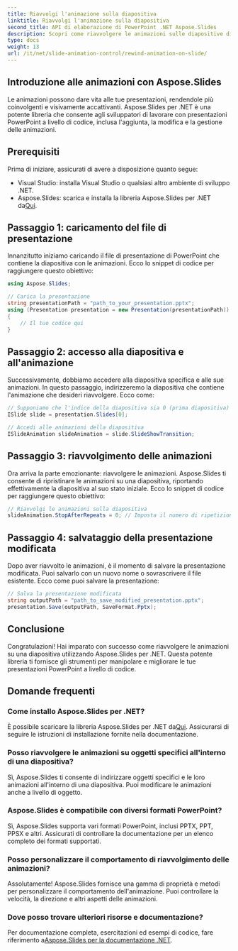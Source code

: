 ```yaml
---
title: Riavvolgi l'animazione sulla diapositiva
linktitle: Riavvolgi l'animazione sulla diapositiva
second_title: API di elaborazione di PowerPoint .NET Aspose.Slides
description: Scopri come riavvolgere le animazioni sulle diapositive di PowerPoint utilizzando Aspose.Slides per .NET. Segui questa guida passo passo con esempi di codice sorgente completi per migliorare dinamicamente le tue presentazioni.
type: docs
weight: 13
url: /it/net/slide-animation-control/rewind-animation-on-slide/
---
```


## Introduzione alle animazioni con Aspose.Slides

Le animazioni possono dare vita alle tue presentazioni, rendendole più coinvolgenti e visivamente accattivanti. Aspose.Slides per .NET è una potente libreria che consente agli sviluppatori di lavorare con presentazioni PowerPoint a livello di codice, inclusa l'aggiunta, la modifica e la gestione delle animazioni.

## Prerequisiti

Prima di iniziare, assicurati di avere a disposizione quanto segue:

- Visual Studio: installa Visual Studio o qualsiasi altro ambiente di sviluppo .NET.
-  Aspose.Slides: scarica e installa la libreria Aspose.Slides per .NET da[Qui](https://releases.aspose.com/slides/net/).

## Passaggio 1: caricamento del file di presentazione

Innanzitutto iniziamo caricando il file di presentazione di PowerPoint che contiene la diapositiva con le animazioni. Ecco lo snippet di codice per raggiungere questo obiettivo:

```csharp
using Aspose.Slides;

// Carica la presentazione
string presentationPath = "path_to_your_presentation.pptx";
using (Presentation presentation = new Presentation(presentationPath))
{
    // Il tuo codice qui
}
```

## Passaggio 2: accesso alla diapositiva e all'animazione

Successivamente, dobbiamo accedere alla diapositiva specifica e alle sue animazioni. In questo passaggio, indirizzeremo la diapositiva che contiene l'animazione che desideri riavvolgere. Ecco come:

```csharp
// Supponiamo che l'indice della diapositiva sia 0 (prima diapositiva)
ISlide slide = presentation.Slides[0];

// Accedi alle animazioni della diapositiva
ISlideAnimation slideAnimation = slide.SlideShowTransition;
```

## Passaggio 3: riavvolgimento delle animazioni

Ora arriva la parte emozionante: riavvolgere le animazioni. Aspose.Slides ti consente di ripristinare le animazioni su una diapositiva, riportando effettivamente la diapositiva al suo stato iniziale. Ecco lo snippet di codice per raggiungere questo obiettivo:

```csharp
// Riavvolgi le animazioni sulla diapositiva
slideAnimation.StopAfterRepeats = 0; // Imposta il numero di ripetizioni su 0
```

## Passaggio 4: salvataggio della presentazione modificata

Dopo aver riavvolto le animazioni, è il momento di salvare la presentazione modificata. Puoi salvarlo con un nuovo nome o sovrascrivere il file esistente. Ecco come puoi salvare la presentazione:

```csharp
// Salva la presentazione modificata
string outputPath = "path_to_save_modified_presentation.pptx";
presentation.Save(outputPath, SaveFormat.Pptx);
```

## Conclusione

Congratulazioni! Hai imparato con successo come riavvolgere le animazioni su una diapositiva utilizzando Aspose.Slides per .NET. Questa potente libreria ti fornisce gli strumenti per manipolare e migliorare le tue presentazioni PowerPoint a livello di codice.

## Domande frequenti

### Come installo Aspose.Slides per .NET?

 È possibile scaricare la libreria Aspose.Slides per .NET da[Qui](https://releases.aspose.com/slides/net/). Assicurarsi di seguire le istruzioni di installazione fornite nella documentazione.

### Posso riavvolgere le animazioni su oggetti specifici all'interno di una diapositiva?

Sì, Aspose.Slides ti consente di indirizzare oggetti specifici e le loro animazioni all'interno di una diapositiva. Puoi modificare le animazioni anche a livello di oggetto.

### Aspose.Slides è compatibile con diversi formati PowerPoint?

Sì, Aspose.Slides supporta vari formati PowerPoint, inclusi PPTX, PPT, PPSX e altri. Assicurati di controllare la documentazione per un elenco completo dei formati supportati.

### Posso personalizzare il comportamento di riavvolgimento delle animazioni?

Assolutamente! Aspose.Slides fornisce una gamma di proprietà e metodi per personalizzare il comportamento dell'animazione. Puoi controllare la velocità, la direzione e altri aspetti delle animazioni.

### Dove posso trovare ulteriori risorse e documentazione?

 Per documentazione completa, esercitazioni ed esempi di codice, fare riferimento a[Aspose.Slides per la documentazione .NET](https://reference.aspose.com/slides/net/).